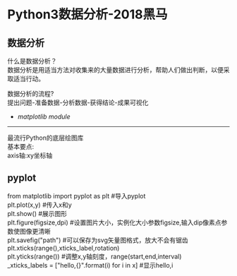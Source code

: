 Python3数据分析-2018黑马
=======================
数据分析
-------
什么是数据分析？<br>
数据分析是用适当方法对收集来的大量数据进行分析，帮助人们做出判断，以便采取适当行动。

数据分析的流程?<br>
提出问题-准备数据-分析数据-获得结论-成果可视化

* *matplotlib module*
----------------------
最流行Python的底层绘图库<br>
基本要点:<br>
axis轴:xy坐标轴

pyplot
------
from matplotlib import pyplot as plt  #导入pyplot<br>
plt.plot(x,y)     #传入x和y<br>
plt.show()        #展示图形<br>
plt.figure(figsize,dpi)   #设置图片大小，实例化大小参数figsize,输入dip像素点参数使图像更清晰 <br>
plt.savefig("path")       #可以保存为svg矢量图格式，放大不会有锯齿 <br>
plt.xticks(range(),xticks_label,rotation)  
plt.yticks(range())        #调整x,y轴刻度，range(start,end,interval) <br>
_xticks_labels = ["hello,{}".format(i) for i in x]   #显示hello,i<br>

